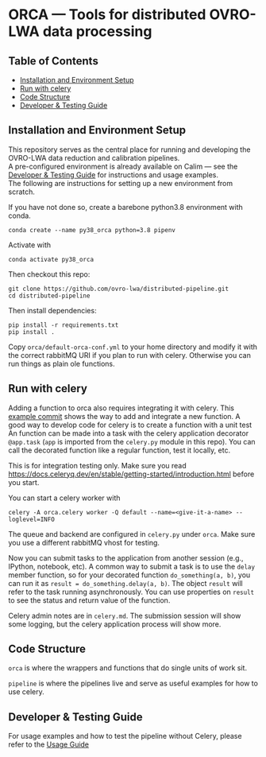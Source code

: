 # ORCA — Tools for distributed OVRO-LWA data processing

## Table of Contents
- [Installation and Environment Setup](#installation-and-environment-setup)
- [Run with celery](#run-with-celery)
- [Code Structure](#code-structure)
- [Developer & Testing Guide](#developer--testing-guide)

## Installation and Environment Setup

This repository serves as the central place for running and developing the OVRO-LWA data reduction and calibration pipelines.  
A pre-configured environment is already available on Calim — see the [Developer & Testing Guide](#developer--testing-guide) for instructions and usage examples.  
The following are instructions for setting up a new environment from scratch.


If you have not done so, create a barebone python3.8 environment with conda.
```
conda create --name py38_orca python=3.8 pipenv
```

Activate with

```
conda activate py38_orca
```

Then checkout this repo:

```
git clone https://github.com/ovro-lwa/distributed-pipeline.git
cd distributed-pipeline
```

Then install dependencies:

```
pip install -r requirements.txt
pip install .
```

Copy `orca/default-orca-conf.yml` to your home directory and modify it with the correct rabbitMQ URI if you plan to run with celery. Otherwise you can run things as plain ole functions.

## Run with celery
Adding a function to orca also requires integrating it with celery. This [example commit](https://github.com/ovro-lwa/distributed-pipeline/commit/e1e577437bef3c19162bdab1cd3973bee2128c04) shows the way to add and integrate a new function. A good way to develop code for celery is to create a function with a unit test An function can be made into a task with the celery application decorator `@app.task` (`app` is imported from the `celery.py` module in this repo). You can call the decorated function like a regular function, test it locally, etc.

This is for integration testing only. Make sure you read https://docs.celeryq.dev/en/stable/getting-started/introduction.html before you start.

You can start a celery worker with
```
celery -A orca.celery worker -Q default --name=<give-it-a-name> --loglevel=INFO
```

The queue and backend are configured in `celery.py` under `orca`. Make sure you use a different rabbitMQ vhost for testing.

Now you can submit tasks to the application from another session (e.g., IPython, notebook, etc). A common way to submit a task is to use the `delay` member function, so for your decorated function `do_something(a, b)`, you can run it as `result = do_something.delay(a, b)`.  The object `result` will refer to the task running asynchronously. You can use properties on `result` to see the status and return value of the function.

Celery admin notes are in `celery.md`. The submission session will show some logging, but the celery application process will show more.

## Code Structure
`orca` is where the wrappers and functions that do single units of work sit.

`pipeline` is where the pipelines live and serve as useful examples for how to use celery.

## Developer & Testing Guide

For usage examples and how to test the pipeline without Celery, please refer to the [Usage Guide](usage_guide.md)





